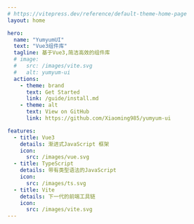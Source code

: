 ```yaml
---
# https://vitepress.dev/reference/default-theme-home-page
layout: home

hero:
  name: "YumyumUI"
  text: "Vue3组件库"
  tagline: 基于Vue3,简洁高效的组件库
  # image:
  #   src: /images/vite.svg
  #   alt: yumyum-ui
  actions:
    - theme: brand
      text: Get Started
      link: /guide/install.md
    - theme: alt
      text: View on GitHub
      link: https://github.com/Xiaoming985/yumyum-ui

features:
  - title: Vue3
    details: 渐进式JavaScript 框架
    icon:
      src: /images/vue.svg
  - title: TypeScript
    details: 带有类型语法的JavaScript
    icon:
      src: /images/ts.svg
  - title: Vite
    details: 下一代的前端工具链
    icon:
      src: /images/vite.svg
---
```



